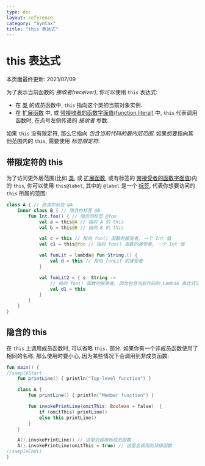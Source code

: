 ```yaml
---
type: doc
layout: reference
category: "Syntax"
title: "this 表达式"
---
```


# this 表达式

本页面最终更新: 2021/07/09

为了表示当前函数的 _接收者(receiver)_, 你可以使用 `this` 表达式:

* 在 [类](classes.html#inheritance) 的成员函数中, `this` 指向这个类的当前对象实例.
* 在 [扩展函数](extensions.html) 中, 或 [带接收者的函数字面值(function literal)](lambdas.html#function-literals-with-receiver) 中,
  `this` 代表调用函数时, 在点号左侧传递的 _接收者_ 参数.

如果 `this` 没有限定符, 那么它指向 _包含当前代码的最内层范围_.
如果想要指向其他范围内的 `this`, 需要使用 _标签限定符_:

## 带限定符的 this

为了访问更外层范围(比如 [类](classes.html), 或 [扩展函数](extensions.html),
或有标签的 [带接受者的函数字面值](lambdas.html#function-literals-with-receiver))内的 `this`,
你可以使用 `this@label`, 其中的 `@label` 是一个 [标签](returns.html),
代表你想要访问的 `this` 所属的范围:

```kotlin
class A { // 隐含的标签 @A
    inner class B { // 隐含的标签 @B
        fun Int.foo() { // 隐含的标签 @foo
            val a = this@A // 指向 A 的 this
            val b = this@B // 指向 B 的 this

            val c = this // 指向 foo() 函数的接受者, 一个 Int 值
            val c1 = this@foo // 指向 foo() 函数的接受者, 一个 Int 值

            val funLit = lambda@ fun String.() {
                val d = this // 指向 funLit 的接受者
            }

            val funLit2 = { s: String ->
                // 指向 foo() 函数的接受者, 因为包含当前代码的 Lambda 表达式没有接受者
                val d1 = this
            }
        }
    }
}
```

## 隐含的 this

在 `this` 上调用成员函数时, 可以省略 `this.` 部分.
如果你有一个非成员函数使用了相同的名称, 那么使用时要小心, 因为某些情况下会调用到非成员函数:

<div class="sample" markdown="1" theme="idea" data-min-compiler-version="1.3">

```kotlin
fun main() {
//sampleStart
    fun printLine() { println("Top-level function") }

    class A {
        fun printLine() { println("Member function") }

        fun invokePrintLine(omitThis: Boolean = false)  {
            if (omitThis) printLine()
            else this.printLine()
        }
    }

    A().invokePrintLine() // 这里会调用到成员函数
    A().invokePrintLine(omitThis = true) // 这里会调用到顶级函数
//sampleEnd()
}
```
</div>
